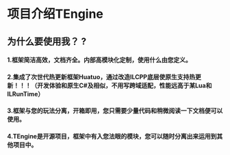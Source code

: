 # 项目介绍TEngine
## 为什么要使用我？ ?

#### 1.框架简洁高效，文档齐全。内部高模块化定制，使用什么由您定义。
#### 2.集成了次世代热更新框架Huatuo，通过改造ILCPP底层使原生支持热更新！！！（开发体验和原生C#及相似，不用写跨域适配，性能远高于某Lua和ILRunTime）
#### 3.框架与您的玩法分离，开箱即用，您只需要少量代码和稍微阅读一下文档便可以使用。
#### 4.TEngine是开源项目，框架中有入您法眼的模块，您可以随时分离出来运用到其他项目中。
